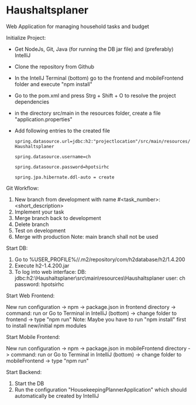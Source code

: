 # Haushaltsplaner
Web Application for managing household tasks and budget

Initialize Project:
- Get NodeJs, Git, Java (for running the DB jar file) and (preferably) IntelliJ
- Clone the repository from Github
- In the IntellJ Terminal (bottom) go to the frontend and mobileFrontend folder and execute "npm install"
- Go to the pom.xml and press Strg + Shift + O to resolve the project dependencies
- in the directory src/main in the resources folder, create a file "application.properties"
- Add following entries to the created file

  `spring.datasource.url=jdbc:h2:"projectlocation"/src/main/resources/Haushaltsplaner`

  `spring.datasource.username=ch`

  `spring.datasource.password=hpotsirhc`

  `spring.jpa.hibernate.ddl-auto = create`


Git Workflow:

1.  New branch from development with name #<task_number>: <short_description>
2.  Implement your task
3.  Merge branch back to development
4.  Delete branch
5.  Test on development
6.  Merge with production
    Note: main branch shall not be used


Start DB:

1.  Go to %USER_PROFILE%/<username>/.m2/repository/com/h2database/h2/1.4.200
2.  Execute h2-1.4.200.jar
3.  To log into web interface:
    DB:  jdbc:h2:<Path to IntelliJ project>\Haushaltsplaner\src\main\resources\Haushaltsplaner
    user: ch
    password: hpotsirhc


Start Web Frontend:

New run configuration -> npm -> package.json in frontend directory -> 
command: run
or
Go to Terminal in IntelliJ (bottom) -> change folder to frontend -> type "npm run"
Note: Maybe you have to run "npm install" first to install new/initial npm modules

Start Mobile Frontend:

New run configuration -> npm -> package.json in mobileFrontend directory ->
command: run
or
Go to Terminal in IntelliJ (bottom) -> change folder to mobileFrontend -> type "npm run"



Start Backend:

1. Start the DB
2. Run the configuration "HousekeepingPlannerApplication" which should automatically be created by IntelliJ

